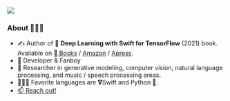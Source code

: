 <!--![Rahul's GitHub Statistics](https://github-readme-stats.vercel.app/api?username=rahulbhalley&show_icons=true)-->

![](https://komarev.com/ghpvc/?username=rahulbhalley&color=blueviolet)

### About 👨🏻‍💻

- ✍️ Author of 📖 **Deep Learning with Swift for TensorFlow** (2021) book. Available on [ Books](https://books.apple.com/us/book/deep-learning-with-swift-for-tensorflow/id1548806893) / [Amazon](https://amzn.to/3tiwbNQ) / [Apress](https://bit.ly/38WtkTl).
-  Developer & Fanboy
- 🧠 Researcher in generative modeling, computer vision, natural language processing, and music / speech processing areas.
- 👨🏻‍💻 Favorite languages are 𝛁Swift and Python 🐍.
- [📫 Reach out!](mailto:rahulbhalley@icloud.com)

<!-- [![Rahul Bhalley's GitHub Activity Graph](https://activity-graph.herokuapp.com/graph?username=RahulBhalley)](https://github.com/RahulBhalley/github-readme-activity-graph) -->
